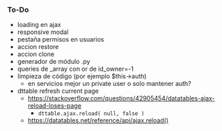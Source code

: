 ### To-Do
- loading en ajax
- responsive modal
- pestaña permisos en usuarios
- accion restore
- accion clone
- generador de módulo .py
- queries de _array con or de id_owner=-1
- limpieza de código (por ejemplo $this->auth)
  - en servicios mejor un private user o solo mantener auth? 
- dttable refresh current page
  - https://stackoverflow.com/questions/42905454/datatables-ajax-reload-loses-page
    - `dttable.ajax.reload( null, false )`
  - https://datatables.net/reference/api/ajax.reload()